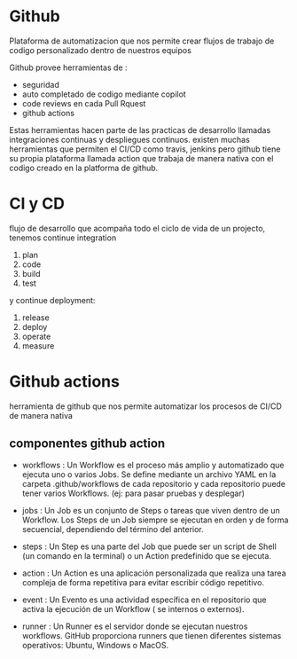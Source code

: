 # Github

Plataforma de automatizacion que nos permite crear flujos de trabajo de codigo personalizado dentro de nuestros equipos

Github provee herramientas de :

- seguridad
- auto completado de codigo mediante copilot
- code reviews en cada Pull Rquest
- github actions 

Estas herramientas hacen parte de las practicas de desarrollo llamadas integraciones continuas y despliegues continuos. existen muchas herramientas que permiten el CI/CD como travis, jenkins pero github tiene su propia plataforma llamada action que trabaja de manera nativa con el codigo creado en la platforma de github.

# CI y CD

flujo de desarrollo que acompaña todo el ciclo de vida de un projecto, tenemos continue integration

1. plan
2. code
3. build
4. test

y continue deployment:

1. release
2. deploy
3. operate
4. measure

# Github actions

herramienta de github que nos permite automatizar los procesos de CI/CD de manera nativa

## componentes github action

- workflows : Un Workflow es el proceso más amplio y automatizado que ejecuta uno o varios Jobs. Se define mediante un archivo YAML en la carpeta .github/workflows de cada repositorio y cada repositorio puede tener varios Workflows. (ej: para pasar pruebas y desplegar)

- jobs : Un Job es un conjunto de Steps o tareas que viven dentro de un Workflow. Los Steps de un Job siempre se ejecutan en orden y de forma secuencial, dependiendo del término del anterior.

- steps : Un Step es una parte del Job que puede ser un script de Shell (un comando en la terminal) o un Action predefinido que se ejecuta.

- action : Un Action es una aplicación personalizada que realiza una tarea compleja de forma repetitiva para evitar escribir código repetitivo.

- event : Un Evento es una actividad específica en el repositorio que activa la ejecución de un Workflow ( se internos o externos).

- runner : Un Runner es el servidor donde se ejecutan nuestros workflows. GitHub proporciona runners que tienen diferentes sistemas operativos: Ubuntu, Windows o MacOS.

